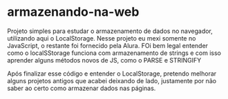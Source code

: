 # armazenando-na-web

Projeto simples para estudar o armazenamento de dados no navegador, utilizando aqui o LocalStorage. Nesse projeto eu mexi somente no JavaScript, o restante foi fornecido pela Alura.
FOi bem legal entender como o localSStorage funciona com armazenamento de strings e com isso aprender alguns métodos novos de JS, como o PARSE e STRINGIFY

Após finalizar esse código e entender o LocalStorage, pretendo melhorar alguns projetos antigos que acabei deixando de lado, justamente por não saber ao certo como armazenar dados nas páginas.
